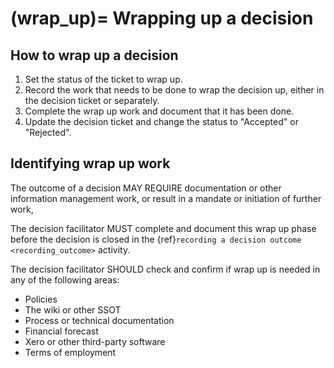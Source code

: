 (wrap_up)=
Wrapping up a decision
======================

## How to wrap up a decision

1. Set the status of the ticket to wrap up.
2. Record the work that needs to be done to wrap the decision up, either in the decision ticket or separately.
3. Complete the wrap up work and document that it has been done.
4. Update the decision ticket and change the status to "Accepted" or "Rejected".

## Identifying wrap up work

The outcome of a decision MAY REQUIRE documentation or other information management work, or result in a mandate or initiation of further work, 

The decision facilitator MUST complete and document this wrap up phase before the decision is closed in the {ref}`recording a decision outcome <recording_outcome>` activity.

The decision facilitator SHOULD check and confirm if wrap up is needed in any of the following areas:

- Policies
- The wiki or other SSOT
- Process or technical documentation
- Financial forecast 
- Xero or other third-party software
- Terms of employment